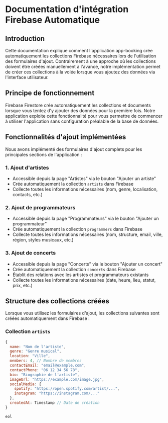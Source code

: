 # Documentation d'intégration Firebase Automatique

## Introduction

Cette documentation explique comment l'application app-booking crée automatiquement les collections Firebase nécessaires lors de l'utilisation des formulaires d'ajout. Contrairement à une approche où les collections doivent être créées manuellement à l'avance, notre implémentation permet de créer ces collections à la volée lorsque vous ajoutez des données via l'interface utilisateur.

## Principe de fonctionnement

Firebase Firestore crée automatiquement les collections et documents lorsque vous tentez d'y ajouter des données pour la première fois. Notre application exploite cette fonctionnalité pour vous permettre de commencer à utiliser l'application sans configuration préalable de la base de données.

## Fonctionnalités d'ajout implémentées

Nous avons implémenté des formulaires d'ajout complets pour les principales sections de l'application :

### 1. Ajout d'artistes
- Accessible depuis la page "Artistes" via le bouton "Ajouter un artiste"
- Crée automatiquement la collection `artists` dans Firebase
- Collecte toutes les informations nécessaires (nom, genre, localisation, contacts, etc.)

### 2. Ajout de programmateurs
- Accessible depuis la page "Programmateurs" via le bouton "Ajouter un programmateur"
- Crée automatiquement la collection `programmers` dans Firebase
- Collecte toutes les informations nécessaires (nom, structure, email, ville, région, styles musicaux, etc.)

### 3. Ajout de concerts
- Accessible depuis la page "Concerts" via le bouton "Ajouter un concert"
- Crée automatiquement la collection `concerts` dans Firebase
- Établit des relations avec les artistes et programmateurs existants
- Collecte toutes les informations nécessaires (date, heure, lieu, statut, prix, etc.)

## Structure des collections créées

Lorsque vous utilisez les formulaires d'ajout, les collections suivantes sont créées automatiquement dans Firebase :

### Collection `artists`
```javascript
{
  name: "Nom de l'artiste",
  genre: "Genre musical",
  location: "Ville",
  members: 4, // Nombre de membres
  contactEmail: "email@example.com",
  contactPhone: "06 12 34 56 78",
  bio: "Biographie de l'artiste",
  imageUrl: "https://example.com/image.jpg",
  socialMedia: {
    spotify: "https://open.spotify.com/artist/...",
    instagram: "https://instagram.com/..."
  },
  createdAt: Timestamp // Date de création
}

eol
